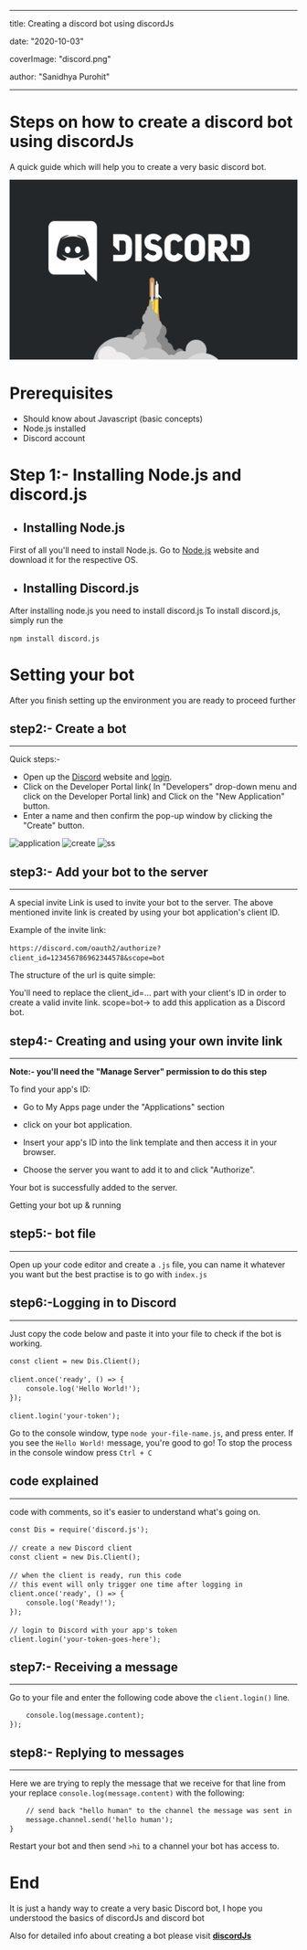
---

title: Creating a discord bot using discordJs

date: "2020-10-03"

coverImage: "discord.png"

author: "Sanidhya Purohit"


---

# Steps on how to create a discord bot using discordJs

A quick guide which will help you to create a very basic discord bot.

![discord](discord.jpg)

# Prerequisites 

+ Should know about Javascript (basic concepts)
+ Node.js installed 
+ Discord account 

# Step 1:- Installing Node.js and discord.js 

+ ## Installing Node.js
 
First of all you'll need to install Node.js. Go to [Node.js](https://nodejs.org/en/)  website and download it for the respective OS.

+ ## Installing Discord.js
  
After installing node.js you need to install discord.js
To install discord.js, simply run the 

```npm install discord.js```

# Setting your bot 
 
After you finish setting up the environment you are ready to proceed further

## step2:- Create a bot
<hr>

Quick steps:-

+ Open up the [Discord](https://discord.com/) website and [login](https://discord.com/login).
+ Click on the Developer Portal link( In "Developers" drop-down menu and click on the Developer Portal link) and Click on the "New Application" button.
+ Enter a name and then confirm the pop-up window by clicking the "Create" button.
  
![application](application.jpg)
![create](create.png)
![ss](ss.jpg)


## step3:- Add your bot to the server
<hr>

A special invite Link is used to invite your bot to the server.
The above mentioned invite link is created by using your bot application's client ID.


Example of the invite link:

`https://discord.com/oauth2/authorize?client_id=123456786962344578&scope=bot`

The structure of the url is quite simple:

You'll need to replace the client_id=... part with your client's ID in order to create a valid invite link.
scope=bot-> to add this application as a Discord bot.


## step4:- Creating and using your own invite link
<hr>

**Note:- you'll need the "Manage Server" permission to do this step**

To find your app's ID:

+ Go to My Apps page under the "Applications" section 
  
+ click on your bot application.

+ Insert your app's ID into the link template and then access it in your browser. 

+ Choose the server you want to add it to and click "Authorize". 
  
Your bot is successfully added to the server.

Getting your bot up & running


## step5:- bot file
<hr>

Open up your code editor and create a `.js` file, you can name it whatever you want but the best practise is to go with `index.js`


## step6:-Logging in to Discord
<hr>

 Just copy the code below and paste it into your file to check if the bot is working.

``` const Dis = require('discord.js');
const client = new Dis.Client();

client.once('ready', () => {
	console.log('Hello World!');
});

client.login('your-token');
``` 

Go to the console window, type `node your-file-name.js`, and press enter. If you see the `Hello World!` message, you're good to go! 
To stop the process in the console window press `Ctrl + C`

## code explained
<hr>

code with comments, so it's easier to understand what's going on.

``` // require the discord.js module
const Dis = require('discord.js');

// create a new Discord client
const client = new Dis.Client();

// when the client is ready, run this code
// this event will only trigger one time after logging in
client.once('ready', () => {
	console.log('Ready!');
});

// login to Discord with your app's token
client.login('your-token-goes-here');
``` 


## step7:- Receiving a message
<hr>

 Go to your file and enter the following code above the `client.login()` line.

``` client.on('message', message => {
	console.log(message.content);
});
``` 

## step8:- Replying to messages
<hr>

 Here we are trying to reply the message that we receive for that  line from your  replace `console.log(message.content)`  with the following:

``` if (message.content === '>hi') {
	// send back "hello human" to the channel the message was sent in
	message.channel.send('hello human');
} 
``` 

Restart your bot and then send `>hi` to a channel your bot has access to. 


# End


It is just a handy way to create a very basic Discord bot, I hope you understood the basics of discordJs and discord bot
 
Also for detailed info about creating a bot please visit **[discordJs](https://discordjs.guide/#before-you-begin)**


